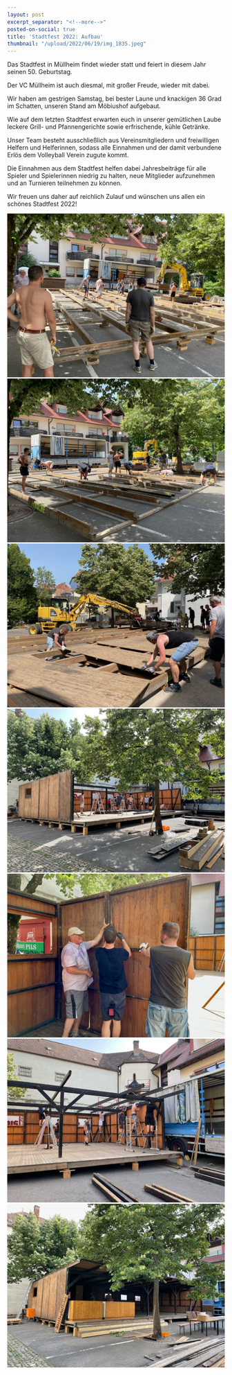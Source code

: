```yaml
---
layout: post
excerpt_separator: "<!--more-->"
posted-on-social: true
title: 'Stadtfest 2022: Aufbau'
thumbnail: "/upload/2022/06/19/img_1835.jpeg"
---
```

Das Stadtfest in Müllheim findet wieder statt und feiert in diesem Jahr seinen 50. Geburtstag.

Der VC Müllheim ist auch diesmal, mit großer Freude, wieder mit dabei.

Wir haben am gestrigen Samstag, bei bester Laune und knackigen 36 Grad im Schatten, unseren Stand am Möbiushof aufgebaut.

Wie auf dem letzten Stadtfest erwarten euch in unserer gemütlichen Laube leckere Grill- und Pfannengerichte sowie erfrischende, kühle Getränke.

Unser Team besteht ausschließlich aus Vereinsmitgliedern und freiwilligen Helfern und Helferinnen, sodass alle Einnahmen und der damit verbundene Erlös dem Volleyball Verein zugute kommt.

Die Einnahmen aus dem Stadtfest helfen dabei Jahresbeiträge für alle Spieler und Spielerinnen niedrig zu halten, neue Mitglieder aufzunehmen und an Turnieren teilnehmen zu können.

Wir freuen uns daher auf reichlich Zulauf und wünschen uns allen ein schönes Stadtfest 2022!

![](/upload/2022/06/19/img_1797.jpeg)
![](/upload/2022/06/19/img_1792.jpeg)
![](/upload/2022/06/19/img_1810.jpeg)
![](/upload/2022/06/19/img_1819.jpeg)
![](/upload/2022/06/19/img_1844.jpeg)
![](/upload/2022/06/19/img_1859.jpeg)
![](/upload/2022/06/19/img_1596.jpeg)